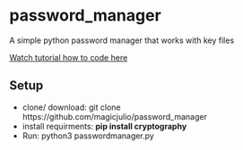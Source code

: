 # password_manager
<p>A simple python password manager that works with key files</p>
<a href="https://www.youtube.com/watch?v=O8596GPSJV4">Watch tutorial how to code here </a>

<h2> Setup </h2>
<ul>
  <li> clone/ download: git clone https://github.com/magicjulio/password_manager </li>
  <li> install requirments: <strong>pip install cryptography</strong></li>
  <li> Run: python3 passwordmanager.py </li>

